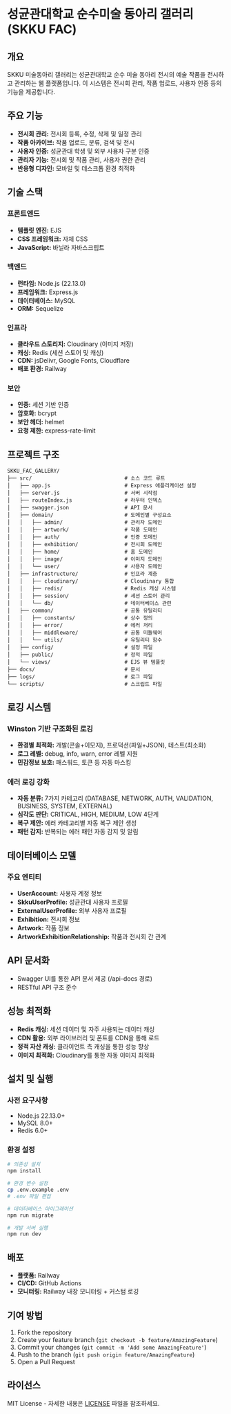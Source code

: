 # 성균관대학교 순수미술 동아리 갤러리 (SKKU FAC)

## 개요
SKKU 미술동아리 갤러리는 성균관대학교 순수 미술 동아리 전시의 예술 작품을 전시하고 관리하는 웹 플랫폼입니다. 이 시스템은 전시회 관리, 작품 업로드, 사용자 인증 등의 기능을 제공합니다.

## 주요 기능
- **전시회 관리:** 전시회 등록, 수정, 삭제 및 일정 관리
- **작품 아카이브:** 작품 업로드, 분류, 검색 및 전시
- **사용자 인증:** 성균관대 학생 및 외부 사용자 구분 인증
- **관리자 기능:** 전시회 및 작품 관리, 사용자 권한 관리
- **반응형 디자인:** 모바일 및 데스크톱 환경 최적화

## 기술 스택

### 프론트엔드
- **템플릿 엔진:** EJS
- **CSS 프레임워크:** 자체 CSS
- **JavaScript:** 바닐라 자바스크립트

### 백엔드
- **런타임:** Node.js (22.13.0)
- **프레임워크:** Express.js
- **데이터베이스:** MySQL
- **ORM:** Sequelize

### 인프라
- **클라우드 스토리지:** Cloudinary (이미지 저장)
- **캐싱:** Redis (세션 스토어 및 캐싱)
- **CDN:** jsDelivr, Google Fonts, Cloudflare
- **배포 환경:** Railway

### 보안
- **인증:** 세션 기반 인증
- **암호화:** bcrypt
- **보안 헤더:** helmet
- **요청 제한:** express-rate-limit

## 프로젝트 구조
```
SKKU_FAC_GALLERY/
├── src/                              # 소스 코드 루트
│   ├── app.js                        # Express 애플리케이션 설정
│   ├── server.js                     # 서버 시작점
│   ├── routeIndex.js                 # 라우터 인덱스
│   ├── swagger.json                  # API 문서
│   ├── domain/                       # 도메인별 구성요소
│   │   ├── admin/                    # 관리자 도메인
│   │   ├── artwork/                  # 작품 도메인
│   │   ├── auth/                     # 인증 도메인
│   │   ├── exhibition/               # 전시회 도메인
│   │   ├── home/                     # 홈 도메인
│   │   ├── image/                    # 이미지 도메인
│   │   └── user/                     # 사용자 도메인
│   ├── infrastructure/               # 인프라 계층
│   │   ├── cloudinary/               # Cloudinary 통합
│   │   ├── redis/                    # Redis 캐싱 시스템
│   │   ├── session/                  # 세션 스토어 관리
│   │   └── db/                       # 데이터베이스 관련
│   ├── common/                       # 공통 유틸리티
│   │   ├── constants/                # 상수 정의
│   │   ├── error/                    # 에러 처리
│   │   ├── middleware/               # 공통 미들웨어
│   │   └── utils/                    # 유틸리티 함수
│   ├── config/                       # 설정 파일
│   ├── public/                       # 정적 파일
│   └── views/                        # EJS 뷰 템플릿
├── docs/                             # 문서
├── logs/                             # 로그 파일
└── scripts/                          # 스크립트 파일
```

## 로깅 시스템

### Winston 기반 구조화된 로깅
- **환경별 최적화:** 개발(콘솔+이모지), 프로덕션(파일+JSON), 테스트(최소화)
- **로그 레벨:** debug, info, warn, error 레벨 지원
- **민감정보 보호:** 패스워드, 토큰 등 자동 마스킹

### 에러 로깅 강화
- **자동 분류:** 7가지 카테고리 (DATABASE, NETWORK, AUTH, VALIDATION, BUSINESS, SYSTEM, EXTERNAL)
- **심각도 판단:** CRITICAL, HIGH, MEDIUM, LOW 4단계
- **복구 제안:** 에러 카테고리별 자동 복구 제안 생성
- **패턴 감지:** 반복되는 에러 패턴 자동 감지 및 알림

## 데이터베이스 모델

### 주요 엔티티
- **UserAccount:** 사용자 계정 정보
- **SkkuUserProfile:** 성균관대 사용자 프로필
- **ExternalUserProfile:** 외부 사용자 프로필
- **Exhibition:** 전시회 정보
- **Artwork:** 작품 정보
- **ArtworkExhibitionRelationship:** 작품과 전시회 간 관계

## API 문서화
- Swagger UI를 통한 API 문서 제공 (/api-docs 경로)
- RESTful API 구조 준수

## 성능 최적화
- **Redis 캐싱:** 세션 데이터 및 자주 사용되는 데이터 캐싱
- **CDN 활용:** 외부 라이브러리 및 폰트를 CDN을 통해 로드
- **정적 자산 캐싱:** 클라이언트 측 캐싱을 통한 성능 향상
- **이미지 최적화:** Cloudinary를 통한 자동 이미지 최적화

## 설치 및 실행

### 사전 요구사항
- Node.js 22.13.0+
- MySQL 8.0+
- Redis 6.0+

### 환경 설정
```bash
# 의존성 설치
npm install

# 환경 변수 설정
cp .env.example .env
# .env 파일 편집

# 데이터베이스 마이그레이션
npm run migrate

# 개발 서버 실행
npm run dev
```

## 배포
- **플랫폼:** Railway
- **CI/CD:** GitHub Actions
- **모니터링:** Railway 내장 모니터링 + 커스텀 로깅

## 기여 방법
1. Fork the repository
2. Create your feature branch (`git checkout -b feature/AmazingFeature`)
3. Commit your changes (`git commit -m 'Add some AmazingFeature'`)
4. Push to the branch (`git push origin feature/AmazingFeature`)
5. Open a Pull Request

## 라이선스
MIT License - 자세한 내용은 [LICENSE](LICENSE) 파일을 참조하세요. 